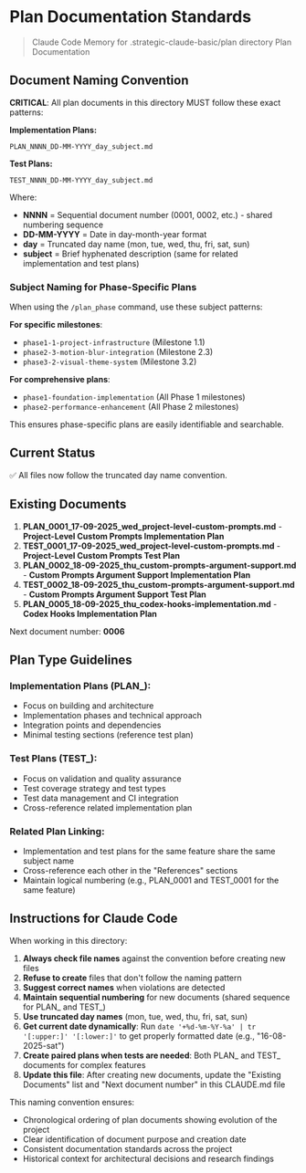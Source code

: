 # Plan Documentation Standards

> Claude Code Memory for .strategic-claude-basic/plan directory
> Plan Documentation

## Document Naming Convention

**CRITICAL**: All plan documents in this directory MUST follow these exact patterns:

**Implementation Plans:**
```
PLAN_NNNN_DD-MM-YYYY_day_subject.md
```

**Test Plans:**
```
TEST_NNNN_DD-MM-YYYY_day_subject.md
```

Where:

- **NNNN** = Sequential document number (0001, 0002, etc.) - shared numbering sequence
- **DD-MM-YYYY** = Date in day-month-year format
- **day** = Truncated day name (mon, tue, wed, thu, fri, sat, sun)
- **subject** = Brief hyphenated description (same for related implementation and test plans)

### Subject Naming for Phase-Specific Plans

When using the `/plan_phase` command, use these subject patterns:

**For specific milestones**:

- `phase1-1-project-infrastructure` (Milestone 1.1)
- `phase2-3-motion-blur-integration` (Milestone 2.3)
- `phase3-2-visual-theme-system` (Milestone 3.2)

**For comprehensive plans**:

- `phase1-foundation-implementation` (All Phase 1 milestones)
- `phase2-performance-enhancement` (All Phase 2 milestones)

This ensures phase-specific plans are easily identifiable and searchable.

## Current Status

✅ All files now follow the truncated day name convention.

## Existing Documents

1. **PLAN_0001_17-09-2025_wed_project-level-custom-prompts.md** - **Project-Level Custom Prompts Implementation Plan**
2. **TEST_0001_17-09-2025_wed_project-level-custom-prompts.md** - **Project-Level Custom Prompts Test Plan**
3. **PLAN_0002_18-09-2025_thu_custom-prompts-argument-support.md** - **Custom Prompts Argument Support Implementation Plan**
4. **TEST_0002_18-09-2025_thu_custom-prompts-argument-support.md** - **Custom Prompts Argument Support Test Plan**
5. **PLAN_0005_18-09-2025_thu_codex-hooks-implementation.md** - **Codex Hooks Implementation Plan**

Next document number: **0006**

## Plan Type Guidelines

### Implementation Plans (PLAN_):
- Focus on building and architecture
- Implementation phases and technical approach
- Integration points and dependencies
- Minimal testing sections (reference test plan)

### Test Plans (TEST_):
- Focus on validation and quality assurance
- Test coverage strategy and test types
- Test data management and CI integration
- Cross-reference related implementation plan

### Related Plan Linking:
- Implementation and test plans for the same feature share the same subject name
- Cross-reference each other in the "References" sections
- Maintain logical numbering (e.g., PLAN_0001 and TEST_0001 for the same feature)

## Instructions for Claude Code

When working in this directory:

1. **Always check file names** against the convention before creating new files
2. **Refuse to create** files that don't follow the naming pattern
3. **Suggest correct names** when violations are detected
4. **Maintain sequential numbering** for new documents (shared sequence for PLAN_ and TEST_)
5. **Use truncated day names** (mon, tue, wed, thu, fri, sat, sun)
6. **Get current date dynamically**: Run `date '+%d-%m-%Y-%a' | tr '[:upper:]' '[:lower:]'` to get properly formatted date (e.g., "16-08-2025-sat")
7. **Create paired plans when tests are needed**: Both PLAN_ and TEST_ documents for complex features
8. **Update this file**: After creating new documents, update the "Existing Documents" list and "Next document number" in this CLAUDE.md file

This naming convention ensures:

- Chronological ordering of plan documents showing evolution of the project
- Clear identification of document purpose and creation date
- Consistent documentation standards across the project
- Historical context for architectural decisions and research findings
